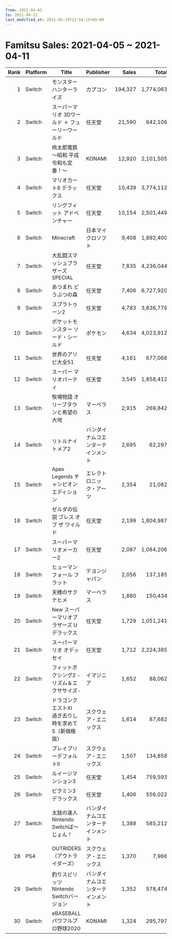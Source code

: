```yaml
---
from: 2021-04-05
to: 2021-04-11
last_modified_at: 2021-08-29T12:56:15+09:00
---
```

# Famitsu Sales: 2021-04-05 ~ 2021-04-11
| Rank | Platform | Title | Publisher | Sales | Total | Rate | New |
| -: | -- | -- | -- | -: | -: | -: | -- |
| 1 | Switch | モンスターハンターライズ | カプコン | 194,327 | 1,774,063 | 20% |  |
| 2 | Switch | スーパーマリオ 3Dワールド ＋ フューリーワールド | 任天堂 | 21,590 | 642,106 | 20% |  |
| 3 | Switch | 桃太郎電鉄 〜昭和 平成 令和も定番！〜 | KONAMI | 12,920 | 2,101,505 | 20% |  |
| 4 | Switch | マリオカート8 デラックス | 任天堂 | 10,439 | 3,774,112 | 20% |  |
| 5 | Switch | リングフィット アドベンチャー | 任天堂 | 10,154 | 2,501,449 | 20% |  |
| 6 | Switch | Minecraft | 日本マイクロソフト | 9,408 | 1,892,400 | 20% |  |
| 7 | Switch | 大乱闘スマッシュブラザーズ SPECIAL | 任天堂 | 7,835 | 4,236,044 | 20% |  |
| 8 | Switch | あつまれ どうぶつの森 | 任天堂 | 7,406 | 6,727,920 | 20% |  |
| 9 | Switch | スプラトゥーン2 | 任天堂 | 4,783 | 3,836,779 | 20% |  |
| 10 | Switch | ポケットモンスター ソード・シールド | ポケモン | 4,634 | 4,023,912 | 20% |  |
| 11 | Switch | 世界のアソビ大全51 | 任天堂 | 4,161 | 677,068 | 20% |  |
| 12 | Switch | スーパー マリオパーティ | 任天堂 | 3,545 | 1,858,412 | 20% |  |
| 13 | Switch | 牧場物語 オリーブタウンと希望の大地 | マーベラス | 2,915 | 269,842 | 20% |  |
| 14 | Switch | リトルナイトメア2 | バンダイナムコエンターテインメント | 2,695 | 62,297 | 20% |  |
| 15 | Switch | Apex Legends チャンピオンエディション | エレクトロニック・アーツ | 2,354 | 21,082 | 60% |  |
| 16 | Switch | ゼルダの伝説 ブレス オブ ザ ワイルド | 任天堂 | 2,199 | 1,804,987 | 20% |  |
| 17 | Switch | スーパーマリオメーカー2 | 任天堂 | 2,087 | 1,084,206 | 20% |  |
| 18 | Switch | ヒューマン フォール フラット | テヨンジャパン | 2,056 | 137,185 | 20% |  |
| 19 | Switch | 天穂のサクナヒメ | マーベラス | 1,880 | 150,434 | 20% |  |
| 20 | Switch | New スーパーマリオブラザーズ U デラックス | 任天堂 | 1,729 | 1,051,241 | 20% |  |
| 21 | Switch | スーパーマリオ オデッセイ | 任天堂 | 1,712 | 2,224,385 | 20% |  |
| 22 | Switch | フィットボクシング2 -リズム＆エクササイズ- | イマジニア | 1,652 | 88,062 | 20% |  |
| 23 | Switch | ドラゴンクエストXI　過ぎ去りし時を求めて S（新価格版） | スクウェア・エニックス | 1,614 | 87,682 | 20% |  |
| 24 | Switch | ブレイブリーデフォルトII | スクウェア・エニックス | 1,507 | 134,858 | 20% |  |
| 25 | Switch | ルイージマンション3 | 任天堂 | 1,454 | 759,593 | 20% |  |
| 26 | Switch | ピクミン3 デラックス | 任天堂 | 1,406 | 556,022 | 20% |  |
| 27 | Switch | 太鼓の達人 Nintendo Switchば〜じょん！ | バンダイナムコエンターテインメント | 1,388 | 585,212 | 20% |  |
| 28 | PS4 | OUTRIDERS（アウトライダーズ） | スクウェア・エニックス | 1,370 | 7,966 | 40% |  |
| 29 | Switch | 釣りスピリッツ Nintendo Switchバージョン | バンダイナムコエンターテインメント | 1,352 | 578,474 | 20% |  |
| 30 | Switch | eBASEBALLパワフルプロ野球2020 | KONAMI | 1,324 | 295,797 | 20% |  |
